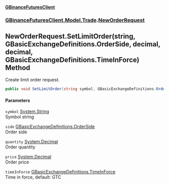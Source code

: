 #### [GBinanceFuturesClient](./index.md 'index')
### [GBinanceFuturesClient.Model.Trade](./GBinanceFuturesClient-Model-Trade.md 'GBinanceFuturesClient.Model.Trade').[NewOrderRequest](./GBinanceFuturesClient-Model-Trade-NewOrderRequest.md 'GBinanceFuturesClient.Model.Trade.NewOrderRequest')
## NewOrderRequest.SetLimitOrder(string, GBasicExchangeDefinitions.OrderSide, decimal, decimal, GBasicExchangeDefinitions.TimeInForce) Method
Create limit order request.  
```csharp
public void SetLimitOrder(string symbol, GBasicExchangeDefinitions.OrderSide side, decimal quantity, decimal price, GBasicExchangeDefinitions.TimeInForce timeInForce=GBasicExchangeDefinitions.TimeInForce.GTC);
```
#### Parameters
<a name='GBinanceFuturesClient-Model-Trade-NewOrderRequest-SetLimitOrder(string_GBasicExchangeDefinitions-OrderSide_decimal_decimal_GBasicExchangeDefinitions-TimeInForce)-symbol'></a>
`symbol` [System.String](https://docs.microsoft.com/en-us/dotnet/api/System.String 'System.String')  
Symbol string  
  
<a name='GBinanceFuturesClient-Model-Trade-NewOrderRequest-SetLimitOrder(string_GBasicExchangeDefinitions-OrderSide_decimal_decimal_GBasicExchangeDefinitions-TimeInForce)-side'></a>
`side` [GBasicExchangeDefinitions.OrderSide](https://docs.microsoft.com/en-us/dotnet/api/GBasicExchangeDefinitions.OrderSide 'GBasicExchangeDefinitions.OrderSide')  
Order side  
  
<a name='GBinanceFuturesClient-Model-Trade-NewOrderRequest-SetLimitOrder(string_GBasicExchangeDefinitions-OrderSide_decimal_decimal_GBasicExchangeDefinitions-TimeInForce)-quantity'></a>
`quantity` [System.Decimal](https://docs.microsoft.com/en-us/dotnet/api/System.Decimal 'System.Decimal')  
Order quantity  
  
<a name='GBinanceFuturesClient-Model-Trade-NewOrderRequest-SetLimitOrder(string_GBasicExchangeDefinitions-OrderSide_decimal_decimal_GBasicExchangeDefinitions-TimeInForce)-price'></a>
`price` [System.Decimal](https://docs.microsoft.com/en-us/dotnet/api/System.Decimal 'System.Decimal')  
Order price  
  
<a name='GBinanceFuturesClient-Model-Trade-NewOrderRequest-SetLimitOrder(string_GBasicExchangeDefinitions-OrderSide_decimal_decimal_GBasicExchangeDefinitions-TimeInForce)-timeInForce'></a>
`timeInForce` [GBasicExchangeDefinitions.TimeInForce](https://docs.microsoft.com/en-us/dotnet/api/GBasicExchangeDefinitions.TimeInForce 'GBasicExchangeDefinitions.TimeInForce')  
Time in force, default: GTC  
  
